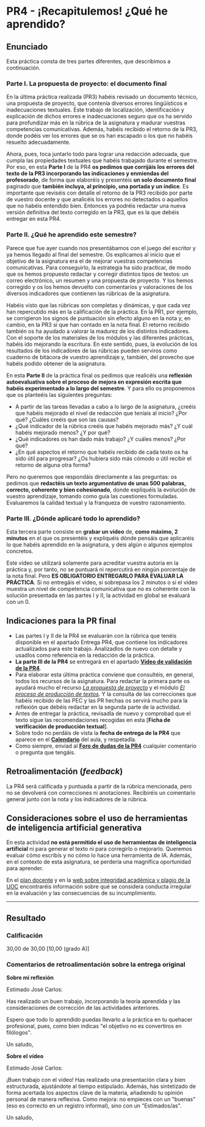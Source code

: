 # PR4 - ¡Recapitulemos! ¿Qué he aprendido?

## Enunciado

Esta práctica consta de tres partes diferentes, que describimos a continuación.

### Parte I. La propuesta de proyecto: el documento final

En la última práctica realizada (PR3) habéis revisado un documento técnico, una propuesta de proyecto, que contenía diversos errores lingüísticos e inadecuaciones textuales. Este trabajo de localización, identificación y explicación de dichos errores e inadecuaciones seguro que os ha servido para profundizar más en la rúbrica de la asignatura y madurar vuestras competencias comunicativas. Además, habéis recibido el retorno de la PR3, donde podéis ver los errores que se os han escapado o los que no habéis resuelto adecuadamente.

Ahora, pues, toca juntarlo todo para lograr una redacción adecuada, que cumpla las propiedades textuales que habéis trabajado durante el semestre. Por eso, en esta **Parte I** de la PR4 **os pedimos que corrijáis los errores del texto de la PR3 incorporando las indicaciones y enmiendas del profesorado**, de forma que elaboréis y presentéis **un solo documento final** paginado que **también incluya, al principio, una portada y un índice**. Es importante que reviséis con detalle el retorno de la PR3 recibido por parte de vuestro docente y que analicéis los errores no detectados o aquellos que no habéis entendido bien. Entonces ya podréis redactar una nueva versión definitiva del texto corregido en la PR3, que es la que debéis entregar en esta PR4.

### Parte II. ¿Qué he aprendido este semestre?

Parece que fue ayer cuando nos presentábamos con el juego del escritor y ya hemos llegado al final del semestre. Os explicamos al inicio  que el objetivo de la asignatura era el de mejorar vuestras competencias comunicativas. Para conseguirlo, la estrategia ha sido practicar, de modo que os hemos propuesto redactar y corregir distintos tipos de textos: un correo electrónico, un resumen y una propuesta de proyecto. Y los hemos corregido y os los hemos devuelto con comentarios y valoraciones de los diversos indicadores que contienen las rúbricas de la asignatura.

Habéis visto que las rúbricas son completas y dinámicas, y que cada vez han repercutido más en la calificación de la práctica. En la PR1, por ejemplo, se corrigieron los signos de puntuación sin efecto alguno en la nota y, en cambio, en la PR3 sí que han contado en la nota final. El retorno recibido también os ha ayudado a valorar la madurez de los distintos indicadores. Con el soporte de los materiales de los módulos y las diferentes prácticas, habéis ido mejorando la escritura. En este sentido, pues, la evolución de los resultados de los indicadores de las rúbricas pueden serviros como cuaderno de bitácora de vuestro aprendizaje y, también, del provecho que habéis podido obtener de la asignatura.

En esta **Parte II** de la práctica final os pedimos que realicéis una **reflexión autoevaluativa sobre el proceso de mejora en expresión escrita que habéis experimentado a lo largo del semestre**. Y para ello os proponemos que os planteéis las siguientes preguntas:

- A partir de las tareas llevadas a cabo a lo largo de la asignatura, ¿creéis que habéis mejorado el nivel de redacción que teníais al inicio? ¿Por qué? ¿Cuáles creéis que son las causas?
- ¿Qué indicador de la rúbrica creéis que habéis mejorado más? ¿Y cuál habéis mejorado menos? ¿Y por qué?
- ¿Qué indicadores os han dado más trabajo? ¿Y cuáles menos? ¿Por qué?
- ¿En qué aspectos el retorno que habéis recibido de cada texto os ha sido útil para progresar? ¿Os hubiera sido más cómodo o útil recibir el retorno de alguna otra forma?

Pero no queremos que respondáis directamente a las preguntas: os pedimos que **redactéis un texto argumentativo de unas 500 palabras, correcto, coherente y bien cohesionado**, donde expliquéis la evolución de vuestro aprendizaje, tomando como guía las cuestiones formuladas. Evaluaremos la calidad textual y la franqueza de vuestro razonamiento.

### Parte III. ¿Dónde aplicaré todo lo aprendido?

Esta tercera parte consiste en **grabar un vídeo** de, **como máximo, 2 minutos** en el que os presentéis y expliquéis dónde pensáis que aplicaréis lo que habéis aprendido en la asignatura, y deis algún o algunos ejemplos concretos.

Este video se utilizará solamente para acreditar vuestra autoría en la práctica y, por tanto, no se puntuará ni repercutirá en ningún porcentaje de la nota final. Pero **ES OBLIGATORIO ENTREGARLO PARA EVALUAR LA PRÁCTICA**. Si no entregáis el video, si sobrepasa los 2 minutos o si el video muestra un nivel de competencia comunicativa que no es coherente con la solución presentada en las partes I y II, la actividad en global se evaluará con un 0.

## Indicaciones para la PR final

- Las partes I y II de la PR4 se evaluarán con la rúbrica que tenéis disponible en el apartado Entrega PR4, que contiene los indicadores actualizados para este trabajo. Analizadlos de nuevo con detalle y usadlos como referencia en la redacción de la práctica.
- **La parte III de la PR4** se entregará en el apartado [**Vídeo de validación de la PR4**](https://aula.uoc.edu/courses/46292/assignments/568608).
- Para elaborar esta última práctica conviene que consultéis, en general, todos los recursos de la asignatura. Para redactar la primera parte os ayudará mucho el recurso [*La propuesta de proyecto*](https://multimedia.recursos.uoc.edu/proposta-de-projecte/es/) y el módulo [*El proceso de producción de textos*](https://materials.campus.uoc.edu/daisy/Materials/PID_00279144/pdf/PID_00279144.pdf). Y la consulta de las correcciones que habéis recibido de las PEC y las PR hechas os servirá mucho para la reflexión que debéis redactar en la segunda parte de la actividad. 
- Antes de entregar la práctica, revisadla de nuevo y comprobad que el texto sigue las recomendaciones recogidas en esta [**Ficha de verificación de producción textual**].
- Sobre todo no perdáis de vista la **fecha de entrega de la PR4** que aparece en el [**Calendario**](https://aula.uoc.edu/courses/46292/pages/calendario) del aula, y respetadla.
- Como siempre, enviad al [**Foro de dudas de la PR4**](https://aula.uoc.edu/courses/46292/discussion_topics/732587) cualquier comentario o pregunta que tengáis. 

## Retroalimentación (_feedback_)

La PR4 será calificada y puntuada a partir de la rúbrica mencionada, pero no se devolverá con correcciones ni anotaciones. Recibiréis un comentario general junto con la nota y los indicadores de la rúbrica.

## Consideraciones sobre el uso de herramientas de inteligencia artificial generativa

En esta actividad **no está permitido el uso de herramientas de inteligencia artificial** ni para generar el texto ni para corregirlo o mejorarlo. Queremos evaluar cómo escribís y no cómo lo hace una herramienta de IA. Además, en el contexto de esta asignatura, se perdería una magnífica oportunidad para aprender.

En el [plan docente](https://aula.uoc.edu/courses/46292/external_tools/8881) y en la [web sobre integridad académica y plagio de la UOC](https://campus.uoc.edu/estudiant/microsites/plagi/es/index.html) encontraréis información sobre qué se considera conducta irregular en la evaluación y las consecuencias de su incumplimiento.

---

## Resultado

### Calificación

30,00 de 30,00 [10,00 (grado A)]

### Comentarios de retroalimentación sobre la entrega original 

**Sobre mi reflexión**

Estimado José Carlos:

Has realizado un buen trabajo, incorporando la teoría aprendida y las consideraciones de corrección de las actividades anteriores. 

Espero que todo lo aprendido puedas llevarlo a la práctica en tu quehacer profesional, pues, como bien indicas "el objetivo no es convertiros en filólogos".

Un saludo,

**Sobre el vídeo**

Estimado José Carlos:

¡Buen trabajo con el vídeo! Has realizado una presentación clara y bien estructurada, ajustándote al tiempo estipulado. Además, has sintetizado de forma acertada los aspectos clave de la materia, añadiendo tu opinión personal de manera reflexiva. Como mejora: no empieces con un "buenas" (eso es correcto en un registro informal), sino con un "Estimados/as".

Un saludo,
